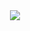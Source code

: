 <div id="header" align="center">
 <img src="https://media.giphy.com/media/WUTywPPYZpdDChyBaZ/giphy.gif">
</div>

<!--
**Yitala9b2/Yitala9b2** is a ✨ _special_ ✨ repository because its `README.md` (this file) appears on your GitHub profile.

Here are some ideas to get you started:

- 🔭 I’m currently working on ...
- 🌱 I’m currently learning ...
- 👯 I’m looking to collaborate on ...
- 🤔 I’m looking for help with ...
- 💬 Ask me about ...
- 📫 How to reach me: ...
- 😄 Pronouns: ...
- ⚡ Fun fact: ...
-->
